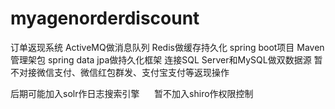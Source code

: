 # myagenorderdiscount
订单返现系统
ActiveMQ做消息队列
Redis做缓存持久化
spring boot项目
Maven管理架包
spring data jpa做持久化框架
连接SQL Server和MySQL做双数据源
暂不对接微信支付、微信红包群发、支付宝支付等返现操作

后期可能加入solr作日志搜索引擎
      暂不加入shiro作权限控制

